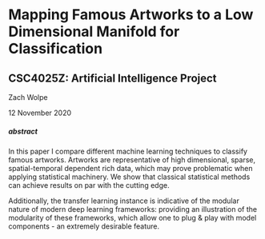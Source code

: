 # Mapping Famous Artworks to a Low Dimensional Manifold for Classification 

## CSC4025Z: Artificial Intelligence Project

Zach Wolpe

12 November 2020



##### abstract

In this paper I compare different machine learning techniques to classify famous artworks. Artworks are representative of high dimensional, sparse, spatial-temporal dependent rich data, which may prove problematic when applying statistical machinery. We show that classical statistical methods can achieve results on par with the cutting edge. 

Additionally, the transfer learning instance is indicative of the modular nature of modern deep learning frameworks: providing an illustration of the modularity of these frameworks, which allow one to plug \& play with model components - an extremely desirable feature.
